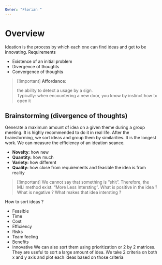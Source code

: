 ```yaml
---
Owner: "Florian "
---
```

# Overview
Ideation is the process by which each one can find ideas and get to be innovating.
Requirements
- Existence of an initial problem
- Divergence of thoughts
- Convergence of thoughts

> [!important] **Affordance:**
> 
> the ability to detect a usage by a sign.  
> Typically: when encountering a new door, you know by instinct how to open it
## Brainstorming (divergence of thoughts)
Generate a maximum amount of idea on a given theme during a group meeting.
It is highly recommended to do it in real life.
After the brainstorming, we sort ideas and group them by similarities. It is the longest work.
We can measure the efficiency of an ideation seance.
- **Novelty**: how new
- **Quantity:** how much
- **Variety:** how different
- **Quality:** how close from requirements and feasible the idea is from reality

> [!important] We cannot say that something is “shit”. Therefore, the MLI method exist. “More Less Intersting”. What is positive in the idea ? What is negative ? What makes that idea intersting ?
  
How to sort ideas ?
- Feasible
- Time
- Cost
- Efficiency
- Risks
- Team feeling
- Benefits
- Innovative
We can also sort them using prioritization or 2 by 2 matrices. They are useful to sort a large amount of idea. We take 2 criteria on both x and y axis and plot each ideas based on those criteria
